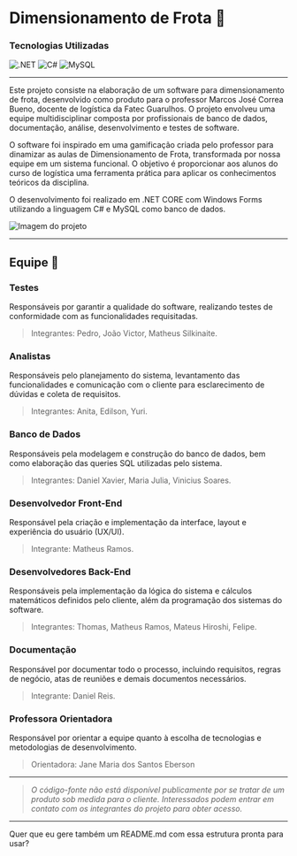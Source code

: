 # Dimensionamento de Frota 🚛

### Tecnologias Utilizadas

![.NET](https://img.shields.io/badge/.NET-5C2D91?style=for-the-badge\&logo=.net\&logoColor=white)
![C#](https://img.shields.io/badge/c%23-%23239120.svg?style=for-the-badge\&logo=csharp\&logoColor=white)
![MySQL](https://img.shields.io/badge/mysql-4479A1.svg?style=for-the-badge\&logo=mysql\&logoColor=white)

---

Este projeto consiste na elaboração de um software para dimensionamento de frota, desenvolvido como produto para o professor Marcos José Correa Bueno, docente de logística da Fatec Guarulhos. O projeto envolveu uma equipe multidisciplinar composta por profissionais de banco de dados, documentação, análise, desenvolvimento e testes de software.

O software foi inspirado em uma gamificação criada pelo professor para dinamizar as aulas de Dimensionamento de Frota, transformada por nossa equipe em um sistema funcional. O objetivo é proporcionar aos alunos do curso de logística uma ferramenta prática para aplicar os conhecimentos teóricos da disciplina.

O desenvolvimento foi realizado em .NET CORE com Windows Forms utilizando a linguagem C# e MySQL como banco de dados.

![Imagem do projeto](https://github.com/user-attachments/assets/f4d5ac65-d530-4ff3-bad1-a90b27bfa6d5)

---

## Equipe 👥

### Testes

Responsáveis por garantir a qualidade do software, realizando testes de conformidade com as funcionalidades requisitadas.

> Integrantes: Pedro, João Victor, Matheus Silkinaite.

### Analistas

Responsáveis pelo planejamento do sistema, levantamento das funcionalidades e comunicação com o cliente para esclarecimento de dúvidas e coleta de requisitos.

> Integrantes: Anita, Edilson, Yuri.

### Banco de Dados

Responsáveis pela modelagem e construção do banco de dados, bem como elaboração das queries SQL utilizadas pelo sistema.

> Integrantes: Daniel Xavier, Maria Julia, Vinicius Soares.

### Desenvolvedor Front-End

Responsável pela criação e implementação da interface, layout e experiência do usuário (UX/UI).

> Integrante: Matheus Ramos.

### Desenvolvedores Back-End

Responsáveis pela implementação da lógica do sistema e cálculos matemáticos definidos pelo cliente, além da programação dos sistemas do software.

> Integrantes: Thomas, Matheus Ramos, Mateus Hiroshi, Felipe.

### Documentação

Responsável por documentar todo o processo, incluindo requisitos, regras de negócio, atas de reuniões e demais documentos necessários.

> Integrante: Daniel Reis.

### Professora Orientadora

Responsável por orientar a equipe quanto à escolha de tecnologias e metodologias de desenvolvimento.

> Orientadora: Jane Maria dos Santos Eberson

---

> *O código-fonte não está disponível publicamente por se tratar de um produto sob medida para o cliente. Interessados podem entrar em contato com os integrantes do projeto para obter acesso.*

---

Quer que eu gere também um README.md com essa estrutura pronta para usar?
